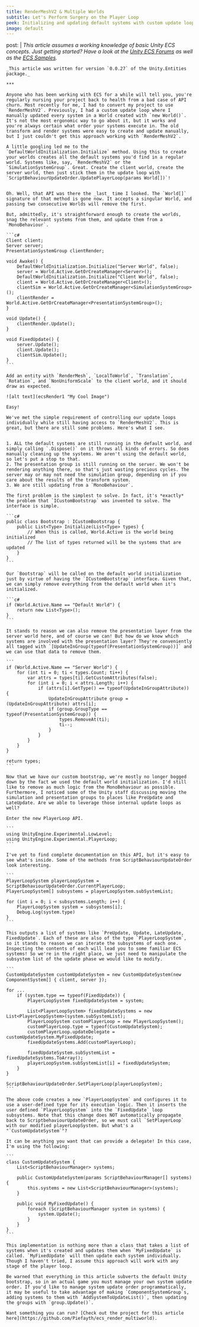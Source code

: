 ```yaml
---
title: RenderMeshV2 & Multiple Worlds
subtitle: Let's Perform Surgery on the Player Loop
peek: Initializing and updating default systems with custom update loops and multiple worlds.
image: default
---
```

post: |
    _This article assumes a working knowledge of basic Unity ECS concepts. Just getting started? Have a look at the [Unity ECS Forums](https://forum.unity.com/forums/entity-component-system-and-c-job-system.147/) as well as the [ECS Samples](https://github.com/Unity-Technologies/EntityComponentSystemSamples)._

    _This article was written for version `0.0.27` of the Unity.Entities package._

    ***

    Anyone who has been working with ECS for a while will tell you, you're regularly nursing your project back to health from a bad case of API churn. Most recently for me, I had to convert my project to use `RenderMeshV2`. Previously, I had a custom update loop where I manually updated every system in a World created with `new World()`. It's not the most ergonomic way to go about it, but it works and you're always certain what order your systems execute in. The old transform and render systems were easy to create and update manually, but I just couldn't get this approach working with `RenderMeshV2`.

    A little googling led me to the `DefaultWorldInitialization.Initialize` method. Using this to create your worlds creates all the default systems you'd find in a regular world. Systems like, say, `RenderMeshV2` or the `SimulationSystemGroup`. Great. Create the client world, create the server world, then just stick them in the update loop with `ScriptBehaviourUpdateOrder.UpdatePlayerLoop(params World[])`!


    Oh. Well, that API was there the _last_ time I looked. The `World[]` signature of that method is gone now. It accepts a singular World, and passing two consecutive Worlds will remove the first.

    But, admittedly, it's straightforward enough to create the worlds, snag the relevant systems from them, and update them from a `MonoBehaviour`. 

    ```c#
    Client client;
    Server server;
    PresentationSystemGroup clientRender;

    void Awake() {
        DefaultWorldInitialization.Initialize("Server World", false);
        server = World.Active.GetOrCreateManager<Server>();
        DefaultWorldInitialization.Initialize("Client World", false);
        client = World.Active.GetOrCreateManager<Client>();
        clientSim = World.Active.GetOrCreateManager<SimulationSystemGroup>();
        clientRender = World.Active.GetOrCreateManager<PresentationSystemGroup>();
    }

    void Update() {
        clientRender.Update();
    }

    void FixedUpdate() {
        server.Update();
        client.Update();
        clientSim.Update();
    }
    ```

    Add an entity with `RenderMesh`, `LocalToWorld`, `Translation`, `Rotation`, and `NonUniformScale` to the client world, and it should draw as expected. 
    
    ![alt text](ecsRender1 "My Cool Image")

    Easy! 
    
    We've met the simple requirement of controlling our update loops individually while still having access to `RenderMeshV2`. This is great, but there are still some problems. Here's what I see.


    1. ALL the default systems are still running in the default world, and simply calling `.Dispose()` on it throws all kinds of errors. So does manually cleaning up the systems. We aren't using the default world, so let's put a stop to that.
    2. The presentation group is still running on the server. We won't be rendering anything there, so that's just wasting precious cycles. The server may or may not need the simulation group, depending on if you care about the results of the transform system.
    3. We are still updating from a `MonoBehaviour`.

    The first problem is the simplest to solve. In fact, it's *exactly* the problem that `ICustomBootstrap` was invented to solve. The interface is simple.

    ```c#
    public class Bootstrap : ICustomBootstrap {
        public List<Type> Initialize(List<Type> types) {
            // When this is called, World.Active is the world being initialized
            // The list of types returned will be the systems that are updated
        }
    }
    ```

    Our `Bootstrap` will be called on the default world initialization just by virtue of having the `ICustomBootstrap` interface. Given that, we can simply remove everything from the default world when it's initialized.

    ```c#
    if (World.Active.Name == "Default World") {
        return new List<Type>();
    }
    ```

    It stands to reason we can also remove the presentation layer from the server world here, and of course we can! But how do we know which systems are involved with the presentation layer? They're conveniently all tagged with `[UpdateInGroup(typeof(PresentationSystemGroup))]` and we can use that data to remove them.

    ```
    if (World.Active.Name == "Server World") {
        for (int ti = 0; ti < types.Count; ti++) {
            var attrs = types[ti].GetCustomAttributes(false);
            for (int i = 0; i < attrs.Length; i++) {
                if (attrs[i].GetType() == typeof(UpdateInGroupAttribute)) {
                    UpdateInGroupAttribute group = (UpdateInGroupAttribute) attrs[i];
                    if (group.GroupType == typeof(PresentationSystemGroup)) {
                        types.RemoveAt(ti);
                        ti--;
                    }
                }
            }
        }
    }

    return types;
    ```

    Now that we have our custom bootstrap, we're mostly no longer bogged down by the fact we used the default world initialization. I'd still like to remove as much logic from the MonoBehaviour as possible. Furthermore, I noticed some of the Unity staff discussing moving the simulation and presentation groups to places like PreUpdate and LateUpdate. Are we able to leverage those internal update loops as well?

    Enter the new PlayerLoop API.

    ```
    using UnityEngine.Experimental.LowLevel;
    using UnityEngine.Experimental.PlayerLoop;
    ```

    I've yet to find complete documentation on this API, but it's easy to see what's inside. Some of the methods from ScriptBehaviourUpdateOrder look interesting.

    ```
    PlayerLoopSystem playerLoopSystem = ScriptBehaviourUpdateOrder.CurrentPlayerLoop;
    PlayerLoopSystem[] subsystems = playerLoopSystem.subSystemList;

    for (int i = 0; i < subsystems.Length; i++) {
        PlayerLoopSystem system = subsystems[i];
        Debug.Log(system.type)
    }
    ```

    This outputs a list of systems like `PreUpdate, Update, LateUpdate, FixedUpdate`. Each of these are also of the type `PlayerLoopSystem`, so it stands to reason we can iterate the subsystems of each one. Inspecting the contents of each will lead you to some familiar ECS systems! So we're in the right place, we just need to manipulate the subsystem list of the update phase we would like to modify.

    ```
    CustomUpdateSystem customUpdateSystem = new CustomUpdateSystem(new ComponentSystem[] { client, server });

    for ...
        if (system.type == typeof(FixedUpdate)) {
            PlayerLoopSystem fixedUpdateSystem = system;
        
            List<PlayerLoopSystem> fixedUpdateSystems = new List<PlayerLoopSystem>(system.subSystemList);
            PlayerLoopSystem customPlayerLoop = new PlayerLoopSystem();
            customPlayerLoop.type = typeof(CustomUpdateSystem);
            customPlayerLoop.updateDelegate = customUpdateSystem.MyFixedUpdate;
            fixedUpdateSystems.Add(customPlayerLoop);
        
            fixedUpdateSystem.subSystemList = fixedUpdateSystems.ToArray();
            playerLoopSystem.subSystemList[i] = fixedUpdateSystem;
        }
    }

    ScriptBehaviourUpdateOrder.SetPlayerLoop(playerLoopSystem);
    ```

    The above code creates a new `PlayerLoopSystem` and configures it to use a user-defined type for its execution logic. Then it inserts the user defined `PlayerLoopSystem` into the `FixedUpdate` loop subsystems. Note that this change does NOT automatically propagate back to ScriptbehaviourUpdateOrder, so we must call `SetPlayerLoop` with our modified playerLoopSystem. But what's a "`CustomUpdateSystem`"?

    It can be anything you want that can provide a delegate! In this case, I'm using the following:

    ```
    class CustomUpdateSystem {
        List<ScriptBehaviourManager> systems;

        public CustomUpdateSystem(params ScriptBehaviourManager[] systems) {
            this.systems = new List<ScriptBehaviourManager>(systems);
        }

        public void MyFixedUpdate() {
            foreach (ScriptBehaviourManager system in systems) {
                system.Update();
            }
        }
    }
    ```

    This implementation is nothing more than a class that takes a list of systems when it's created and updates them when `MyFixedUpdate` is called. `MyFixedUpdate` will then update each system individually. Though I haven't tried, I assume this approach will work with any stage of the player loop.
    
    Be warned that everything in this article subverts the default Unity bootstrap, so in an actual game you must manage your own system update order. If you'd like to manage system update order programmatically, it may be useful to take advantage of making `ComponentSystemGroup`s, adding systems to them with `AddSystemToUpdateList()`, then updating the groups with `group.Update()`.

    Want something you can run? [Check out the project for this article here](https://github.com/Piefayth/ecs_render_multiworld).
